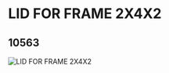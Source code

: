 # LID FOR FRAME 2X4X2
## 10563
![LID FOR FRAME 2X4X2](https://lc-www-live-s.legocdn.com/media/bricks/5/2/6027714.jpg)
